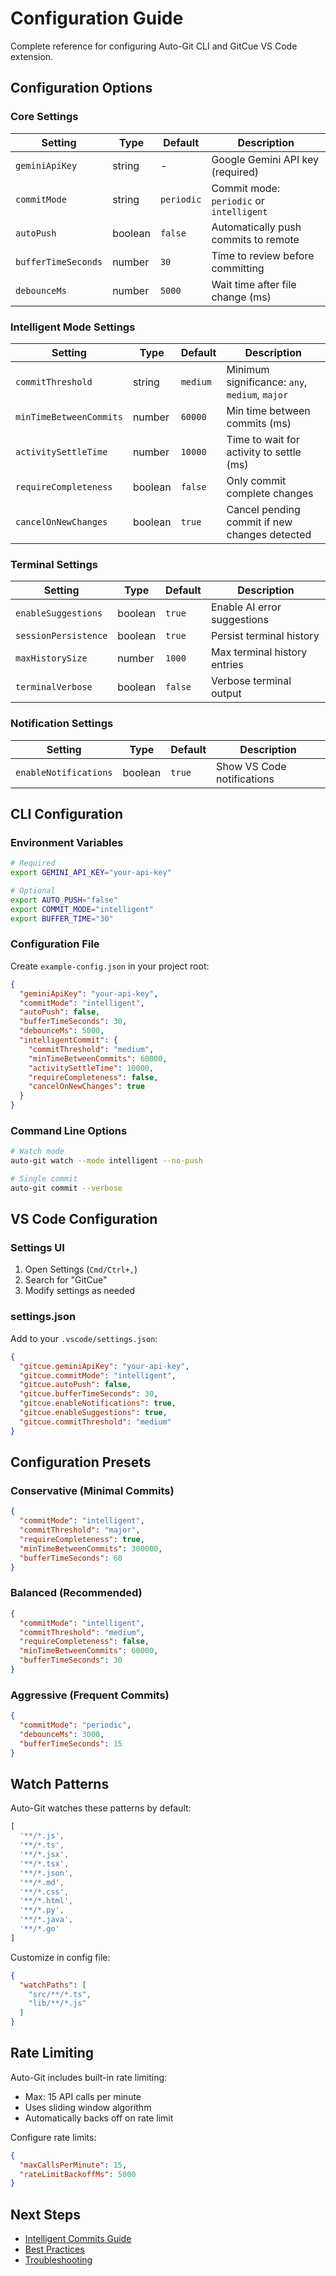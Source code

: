 # Configuration Guide

Complete reference for configuring Auto-Git CLI and GitCue VS Code extension.

## Configuration Options

### Core Settings

| Setting | Type | Default | Description |
|---------|------|---------|-------------|
| `geminiApiKey` | string | - | Google Gemini API key (required) |
| `commitMode` | string | `periodic` | Commit mode: `periodic` or `intelligent` |
| `autoPush` | boolean | `false` | Automatically push commits to remote |
| `bufferTimeSeconds` | number | `30` | Time to review before committing |
| `debounceMs` | number | `5000` | Wait time after file change (ms) |

### Intelligent Mode Settings

| Setting | Type | Default | Description |
|---------|------|---------|-------------|
| `commitThreshold` | string | `medium` | Minimum significance: `any`, `medium`, `major` |
| `minTimeBetweenCommits` | number | `60000` | Min time between commits (ms) |
| `activitySettleTime` | number | `10000` | Time to wait for activity to settle (ms) |
| `requireCompleteness` | boolean | `false` | Only commit complete changes |
| `cancelOnNewChanges` | boolean | `true` | Cancel pending commit if new changes detected |

### Terminal Settings

| Setting | Type | Default | Description |
|---------|------|---------|-------------|
| `enableSuggestions` | boolean | `true` | Enable AI error suggestions |
| `sessionPersistence` | boolean | `true` | Persist terminal history |
| `maxHistorySize` | number | `1000` | Max terminal history entries |
| `terminalVerbose` | boolean | `false` | Verbose terminal output |

### Notification Settings

| Setting | Type | Default | Description |
|---------|------|---------|-------------|
| `enableNotifications` | boolean | `true` | Show VS Code notifications |

## CLI Configuration

### Environment Variables

```bash
# Required
export GEMINI_API_KEY="your-api-key"

# Optional
export AUTO_PUSH="false"
export COMMIT_MODE="intelligent"
export BUFFER_TIME="30"
```

### Configuration File

Create `example-config.json` in your project root:

```json
{
  "geminiApiKey": "your-api-key",
  "commitMode": "intelligent",
  "autoPush": false,
  "bufferTimeSeconds": 30,
  "debounceMs": 5000,
  "intelligentCommit": {
    "commitThreshold": "medium",
    "minTimeBetweenCommits": 60000,
    "activitySettleTime": 10000,
    "requireCompleteness": false,
    "cancelOnNewChanges": true
  }
}
```

### Command Line Options

```bash
# Watch mode
auto-git watch --mode intelligent --no-push

# Single commit
auto-git commit --verbose
```

## VS Code Configuration

### Settings UI

1. Open Settings (`Cmd/Ctrl+,`)
2. Search for "GitCue"
3. Modify settings as needed

### settings.json

Add to your `.vscode/settings.json`:

```json
{
  "gitcue.geminiApiKey": "your-api-key",
  "gitcue.commitMode": "intelligent",
  "gitcue.autoPush": false,
  "gitcue.bufferTimeSeconds": 30,
  "gitcue.enableNotifications": true,
  "gitcue.enableSuggestions": true,
  "gitcue.commitThreshold": "medium"
}
```

## Configuration Presets

### Conservative (Minimal Commits)
```json
{
  "commitMode": "intelligent",
  "commitThreshold": "major",
  "requireCompleteness": true,
  "minTimeBetweenCommits": 300000,
  "bufferTimeSeconds": 60
}
```

### Balanced (Recommended)
```json
{
  "commitMode": "intelligent",
  "commitThreshold": "medium",
  "requireCompleteness": false,
  "minTimeBetweenCommits": 60000,
  "bufferTimeSeconds": 30
}
```

### Aggressive (Frequent Commits)
```json
{
  "commitMode": "periodic",
  "debounceMs": 3000,
  "bufferTimeSeconds": 15
}
```

## Watch Patterns

Auto-Git watches these patterns by default:

```javascript
[
  '**/*.js',
  '**/*.ts',
  '**/*.jsx',
  '**/*.tsx',
  '**/*.json',
  '**/*.md',
  '**/*.css',
  '**/*.html',
  '**/*.py',
  '**/*.java',
  '**/*.go'
]
```

Customize in config file:

```json
{
  "watchPaths": [
    "src/**/*.ts",
    "lib/**/*.js"
  ]
}
```

## Rate Limiting

Auto-Git includes built-in rate limiting:
- Max: 15 API calls per minute
- Uses sliding window algorithm
- Automatically backs off on rate limit

Configure rate limits:

```json
{
  "maxCallsPerMinute": 15,
  "rateLimitBackoffMs": 5000
}
```

## Next Steps

- [Intelligent Commits Guide](./features/intelligent-commits.md)
- [Best Practices](./guides/best-practices.md)
- [Troubleshooting](./guides/troubleshooting.md)
